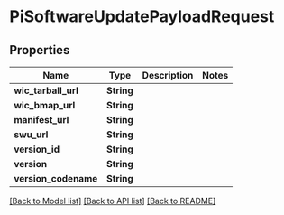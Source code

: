 # PiSoftwareUpdatePayloadRequest

## Properties

Name | Type | Description | Notes
------------ | ------------- | ------------- | -------------
**wic_tarball_url** | **String** |  | 
**wic_bmap_url** | **String** |  | 
**manifest_url** | **String** |  | 
**swu_url** | **String** |  | 
**version_id** | **String** |  | 
**version** | **String** |  | 
**version_codename** | **String** |  | 

[[Back to Model list]](../README.md#documentation-for-models) [[Back to API list]](../README.md#documentation-for-api-endpoints) [[Back to README]](../README.md)


